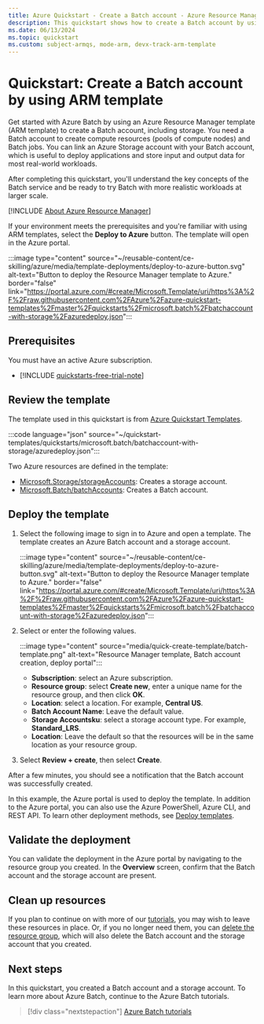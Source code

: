 ```yaml
---
title: Azure Quickstart - Create a Batch account - Azure Resource Manager template
description: This quickstart shows how to create a Batch account by using an ARM template.
ms.date: 06/13/2024
ms.topic: quickstart
ms.custom: subject-armqs, mode-arm, devx-track-arm-template
---
```


# Quickstart: Create a Batch account by using ARM template

Get started with Azure Batch by using an Azure Resource Manager template (ARM template) to create a Batch account, including storage. You need a Batch account to create compute resources (pools of compute nodes) and Batch jobs. You can link an Azure Storage account with your Batch account, which is useful to deploy applications and store input and output data for most real-world workloads.

After completing this quickstart, you'll understand the key concepts of the Batch service and be ready to try Batch with more realistic workloads at larger scale.

[!INCLUDE [About Azure Resource Manager](../../includes/resource-manager-quickstart-introduction.md)]

If your environment meets the prerequisites and you're familiar with using ARM templates, select the **Deploy to Azure** button. The template will open in the Azure portal.

:::image type="content" source="~/reusable-content/ce-skilling/azure/media/template-deployments/deploy-to-azure-button.svg" alt-text="Button to deploy the Resource Manager template to Azure." border="false" link="https://portal.azure.com/#create/Microsoft.Template/uri/https%3A%2F%2Fraw.githubusercontent.com%2FAzure%2Fazure-quickstart-templates%2Fmaster%2Fquickstarts%2Fmicrosoft.batch%2Fbatchaccount-with-storage%2Fazuredeploy.json":::

## Prerequisites

You must have an active Azure subscription.

- [!INCLUDE [quickstarts-free-trial-note](../../includes/quickstarts-free-trial-note.md)]

## Review the template

The template used in this quickstart is from [Azure Quickstart Templates](https://azure.microsoft.com/resources/templates/batchaccount-with-storage/).

:::code language="json" source="~/quickstart-templates/quickstarts/microsoft.batch/batchaccount-with-storage/azuredeploy.json":::

Two Azure resources are defined in the template:

- [Microsoft.Storage/storageAccounts](/azure/templates/microsoft.storage/storageaccounts): Creates a storage account.
- [Microsoft.Batch/batchAccounts](/azure/templates/microsoft.batch/batchaccounts): Creates a Batch account.

## Deploy the template

1. Select the following image to sign in to Azure and open a template. The template creates an Azure Batch account and a storage account.

   :::image type="content" source="~/reusable-content/ce-skilling/azure/media/template-deployments/deploy-to-azure-button.svg" alt-text="Button to deploy the Resource Manager template to Azure." border="false" link="https://portal.azure.com/#create/Microsoft.Template/uri/https%3A%2F%2Fraw.githubusercontent.com%2FAzure%2Fazure-quickstart-templates%2Fmaster%2Fquickstarts%2Fmicrosoft.batch%2Fbatchaccount-with-storage%2Fazuredeploy.json":::

1. Select or enter the following values.

   :::image type="content" source="media/quick-create-template/batch-template.png" alt-text="Resource Manager template, Batch account creation, deploy portal":::

   - **Subscription**: select an Azure subscription.
   - **Resource group**: select **Create new**, enter a unique name for the resource group, and then click **OK**.
   - **Location**: select a location. For example, **Central US**.
   - **Batch Account Name**: Leave the default value.
   - **Storage Accountsku**: select a storage account type. For example, **Standard_LRS**.
   - **Location**: Leave the default so that the resources will be in the same location as your resource group.

1. Select **Review + create**, then select **Create**.

After a few minutes, you should see a notification that the Batch account was successfully created.

In this example, the Azure portal is used to deploy the template. In addition to the Azure portal, you can also use the Azure PowerShell, Azure CLI, and REST API. To learn other deployment methods, see [Deploy templates](../azure-resource-manager/templates/deploy-powershell.md).

## Validate the deployment

You can validate the deployment in the Azure portal by navigating to the resource group you created. In the **Overview** screen, confirm that the Batch account and the storage account are present.

## Clean up resources

If you plan to continue on with more of our [tutorials](./tutorial-parallel-dotnet.md), you may wish to leave these resources in place. Or, if you no longer need them, you can [delete the resource group](../azure-resource-manager/management/delete-resource-group.md?tabs=azure-portal#delete-resource-group), which will also delete the Batch account and the storage account that you created.

## Next steps

In this quickstart, you created a Batch account and a storage account. To learn more about Azure Batch, continue to the Azure Batch tutorials.

> [!div class="nextstepaction"]
> [Azure Batch tutorials](./tutorial-parallel-dotnet.md)
